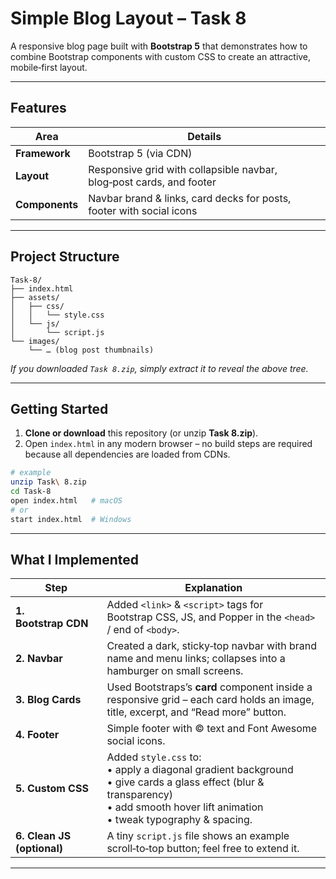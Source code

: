 # Simple Blog Layout – Task 8

A responsive blog page built with **Bootstrap 5** that demonstrates how to combine Bootstrap components with custom CSS to create an attractive, mobile‑first layout.

---

##  Features

| Area | Details |
|------|---------|
| **Framework** | Bootstrap 5 (via CDN) |
| **Layout** | Responsive grid with collapsible navbar, blog‑post cards, and footer |
| **Components** | Navbar brand & links, card decks for posts, footer with social icons |

---

##  Project Structure

```text
Task‑8/
├── index.html
├── assets/
│   ├── css/
│   │   └── style.css
│   └── js/
│       └── script.js
└── images/
    └── … (blog post thumbnails)
```

*If you downloaded `Task 8.zip`, simply extract it to reveal the above tree.*

---

##  Getting Started

1. **Clone or download** this repository (or unzip **Task 8.zip**).
2. Open `index.html` in any modern browser – no build steps are required because all dependencies are loaded from CDNs.

```bash
# example
unzip Task\ 8.zip
cd Task-8
open index.html   # macOS
# or
start index.html  # Windows
```

---

##  What I Implemented

| Step | Explanation |
|------|-------------|
| **1. Bootstrap CDN** | Added `<link>` & `<script>` tags for Bootstrap CSS, JS, and Popper in the `<head>` / end of `<body>`. |
| **2. Navbar** | Created a dark, sticky‑top navbar with brand name and menu links; collapses into a hamburger on small screens. |
| **3. Blog Cards** | Used Bootstraps’s **card** component inside a responsive grid – each card holds an image, title, excerpt, and “Read more” button. |
| **4. Footer** | Simple footer with © text and Font Awesome social icons. |
| **5. Custom CSS** | Added `style.css` to: <br>• apply a diagonal gradient background <br>• give cards a glass effect (blur & transparency) <br>• add smooth hover lift animation <br>• tweak typography & spacing. |
| **6. Clean JS (optional)** | A tiny `script.js` file shows an example scroll‑to‑top button; feel free to extend it. |

---
